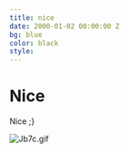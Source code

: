 ```yaml
---
title: nice
date: 2000-01-02 00:00:00 Z
bg: blue
color: black
style: 
---
```


# Nice

Nice ;}

![Jb7c.gif](/uploads/Jb7c.gif)